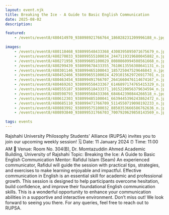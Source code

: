 ```yaml
---
layout: event.njk
title: Breaking the Ice - A Guide to Basic English Communication
date: 2025-08-02
description: 

featured:
    - /events/event8/480414970_938098921766764_186028231209996188_n.jpg 

images:
    - /events/event8/480118468_938099548433368_4308395895071675679_n.jpg 
    - /events/event8/480270033_938099555100034_2447119319680045882_n.jpg 
    - /events/event8/480271958_938099605100029_8080860994508561668_n.jpg 
    - /events/event8/480299439_938099678433355_7610613556308641131_n.jpg 
    - /events/event8/480301146_938099465100043_185725047529646843_n.jpg 
    - /events/event8/480452466_938099655100024_4291015629726917701_n.jpg 
    - /events/event8/480463454_938099491766707_2641660476114674167_n.jpg 
    - /events/event8/480469263_938099558433367_6146897174765415329_n.jpg 
    - /events/event8/480555187_938099518433371_1015220056379634594_n.jpg 
    - /events/event8/480598793_938099568433366_684642390844266518_n.jpg 
    - /events/event8/480612303_938099485100041_6639445396243862472_n.jpg 
    - /events/event8/480685110_938099471766709_5114550719098192233_n.jpg 
    - /events/event8/480883992_938099575100032_8850353666586762636_n.jpg 
    - /events/event8/480893840_938099531766703_7007920629858143569_n.jpg

tags: events
---
```

Rajshahi University Philosophy Students' Alliance (RUPSA) invites you to join our upcoming weekly session!
🗓 Date: 11 January 2024
⏰ Time: 11:00 AM
📍 Venue: Room No. 304(B), Dr. Momtazuddin Ahmed Academic Building, University of Rajshahi
Topic: Breaking the Ice: A Guide to Basic English Communication
Mentor: Rafidul Islam (Seam)
An experienced communicator, Rafidul will guide the session with practical tips, strategies, and exercises to make learning enjoyable and impactful.
Effective communication in English is an essential skill for academic and professional growth. This session is designed to help participants overcome hesitation, build confidence, and improve their foundational English communication skills.
This is a wonderful opportunity to enhance your communication abilities in a supportive and interactive environment. Don’t miss out!
We look forward to seeing you there.
For any queries, feel free to reach out to RUPSA.